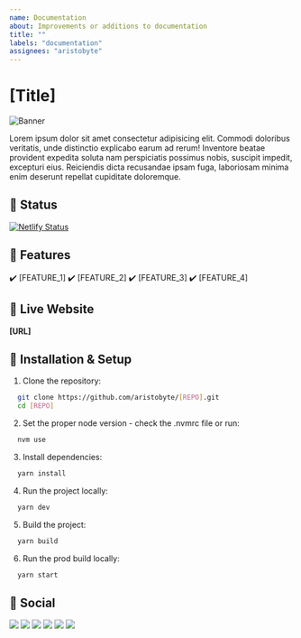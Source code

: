 ```yaml
---
name: Documentation
about: Improvements or additions to documentation
title: ""
labels: "documentation"
assignees: "aristobyte"
---
```


# [Title]

<img src="URL" alt="Banner" />

Lorem ipsum dolor sit amet consectetur adipisicing elit. Commodi doloribus veritatis, unde distinctio explicabo earum ad rerum! Inventore beatae provident expedita soluta nam perspiciatis possimus nobis, suscipit impedit, excepturi eius.
Reiciendis dicta recusandae ipsam fuga, laboriosam minima enim deserunt repellat cupiditate doloremque.

## 📡 Status

[![Netlify Status](https://api.netlify.com/api/v1/badges/374ba255-86f9-4b05-a7e6-9ec5bd8b320a/deploy-status)](https://app.netlify.com/projects/aristobyte/deploys)

## 🌟 Features

✔️ [FEATURE_1]
✔️ [FEATURE_2]
✔️ [FEATURE_3]
✔️ [FEATURE_4]

## 🔗 Live Website

**[URL]**

## 🚀 Installation & Setup

1. Clone the repository:

```sh
  git clone https://github.com/aristobyte/[REPO].git
  cd [REPO]
```

2. Set the proper node version - check the .nvmrc file or run:

```sh
  nvm use
```

3. Install dependencies:

```sh
  yarn install
```

4. Run the project locally:

```sh
  yarn dev
```

5. Build the project:

```sh
  yarn build
```

6. Run the prod build locally:

```sh
  yarn start
```

## 📱 Social

<p align="left">
   <a href="https://instagram.com/aristo_byte"><img src="https://img.icons8.com/fluency/48/000000/instagram-new.png"/></a>   
   <a href="https://facebook.com/aristobyte"><img src="https://img.icons8.com/fluency/48/000000/facebook.png"/></a>   
   <a href="https://x.com/aristo_byte"><img src="https://img.icons8.com/fluency/48/000000/twitter.png"/></a>   
   <a href="https://wa.me/48451652749"><img src="https://img.icons8.com/fluency/48/000000/whatsapp.png"/></a>   
   <a href="mailto:info@aristobyte.com"><img src="https://img.icons8.com/fluency/48/000000/mail.png"/></a>   
   <a href="https://www.youtube.com/@aristobyte"><img src="https://img.icons8.com/fluency/48/000000/youtube.png"/></a>   
</p>
